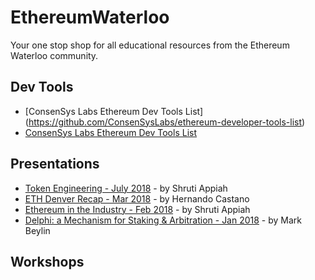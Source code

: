 # EthereumWaterloo 
Your one stop shop for all educational resources from the Ethereum Waterloo community.

## Dev Tools
* [ConsenSys Labs Ethereum Dev Tools List] (https://github.com/ConsenSysLabs/ethereum-developer-tools-list)
* [ConsenSys Labs Ethereum Dev Tools List](https://github.com/ConsenSysLabs/ethereum-developer-tools-list) 

## Presentations
* [Token Engineering - July 2018](https://docs.google.com/presentation/d/1p8niDW6-2mebFoKMla0DmGCkMm5L-y-3c04keIT2orY/edit?usp=sharing) - by Shruti Appiah 
* [ETH Denver Recap - Mar 2018](https://docs.google.com/presentation/d/1GRG4SnGXQE2zvmhkp7Hcdze8UKqM8AJNJ_ofn46ew7Y/edit?usp=sharing) - by Hernando Castano
* [Ethereum in the Industry - Feb 2018](https://docs.google.com/presentation/d/1nCe8fQCviGK2dDM4Jcgfe2QzHPEstx77RmV1YPO2iXs/edit?usp=sharing) - by Shruti Appiah 
* [Delphi: a Mechanism for Staking & Arbitration - Jan 2018](https://docs.google.com/presentation/d/1wkPhtSVGv5Q9LcrRaVrOxMPPZfuIZBCbv_JxBAHofIE/edit?usp=sharing) - by Mark Beylin 

## Workshops
